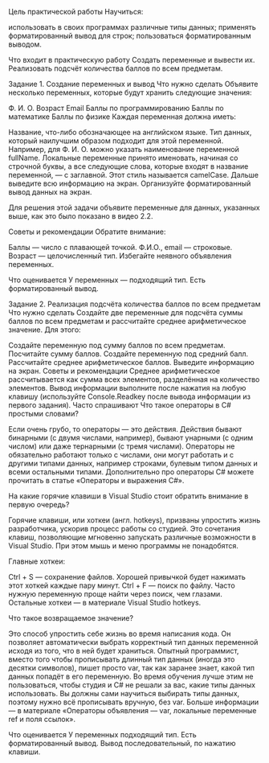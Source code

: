 Цель практической работы
Научиться:

использовать в своих программах различные типы данных;
применять форматированный вывод для строк;
пользоваться форматированным выводом.


Что входит в практическую работу
Создать переменные и вывести их.
Реализовать подсчёт количества баллов по всем предметам.
 

Задание 1. Создание переменных и вывод
Что нужно сделать
Объявите несколько переменных, которые будут хранить следующие значения:

Ф. И. О.
Возраст
Email
Баллы по программированию
Баллы по математике
Баллы по физике
Каждая переменная должна иметь:

Название, что-либо обозначающее на английском языке.
Тип данных, который наилучшим образом подходит для этой переменной.
Например, для Ф. И. О. можно указать наименование переменной fullName. Локальные переменные принято именовать, начиная со строчной буквы, а все следующие слова, которые входят в название переменной, — с заглавной. Этот стиль называется camelCase.
Дальше выведите всю информацию на экран. Организуйте форматированный вывод данных на экран.

Для решения этой задачи объявите переменные для данных, указанных выше, как это было показано в видео 2.2.

Советы и рекомендации
Обратите внимание:

Баллы — число с плавающей точкой.
Ф.И.О., email — строковые.
Возраст — целочисленный тип.
Избегайте неявного объявления переменных.

Что оценивается
У переменных — подходящий тип.
Есть форматированный вывод.
 

Задание 2. Реализация подсчёта количества баллов по всем предметам
Что нужно сделать
Создайте две переменные для подсчёта суммы баллов по всем предметам и рассчитайте среднее арифметическое значение. Для этого:

Создайте переменную под сумму баллов по всем предметам.
Посчитайте сумму баллов.
Создайте переменную под средний балл.
Рассчитайте среднее арифметическое баллов.
Выведите информацию на экран.
Советы и рекомендации
Среднее арифметическое рассчитывается как сумма всех элементов, разделённая на количество элементов.
Вывод информации выполните после нажатия на любую клавишу (используйте Console.Readkey после вывода информации из первого задания).
Часто спрашивают
Что такое операторы в C# простыми словами? 

Если очень грубо, то операторы — это действия. Действия бывают бинарными (с двумя числами, например), бывают унарными (с одним числом) или даже тернарными (с тремя числами). Операторы не обязательно работают только с числами, они могут работать и с другими типами данных, например строками, булевым типом данных и всеми остальными типами. Дополнительно про операторы C# можете прочитать в статье «Операторы и выражения C#».

На какие горячие клавиши в Visual Studio стоит обратить внимание в первую очередь?

Горячие клавиши, или хоткеи (англ. hotkeys), призваны упростить жизнь разработчика, ускорив процесс работы со студией. Это сочетания клавиш, позволяющие мгновенно запускать различные возможности в Visual Studio. При этом мышь и меню программы не понадобятся. 

Главные хоткеи: 

Ctrl + S — сохранение файлов. Хорошей привычкой будет нажимать этот хоткей каждые пару минут.
Ctrl + F — поиск по файлу. Часто нужную переменную проще найти через поиск, чем глазами. 
Остальные хоткеи — в материале Visual Studio hotkeys.

Что такое возвращаемое значение?

Это способ упростить себе жизнь во время написания кода. Он позволяет автоматически выбрать корректный тип данных переменной исходя из того, что в ней будет храниться. Опытный программист, вместо того чтобы прописывать длинный тип данных (иногда это десятки символов), пишет просто var, так как заранее знает, какой тип данных попадёт в его переменную. Во время обучения лучше этим не пользоваться, чтобы студия и C# не решали за вас, какие типы данных использовать. Вы должны сами научиться выбирать типы данных, поэтому нужно всё прописывать вручную, без var. Больше информации — в материале «Операторы объявления — var, локальные переменные ref и поля ссылок».

Что оценивается
У переменных подходящий тип.
Есть форматированный вывод.
Вывод последовательный, по нажатию клавиши.
